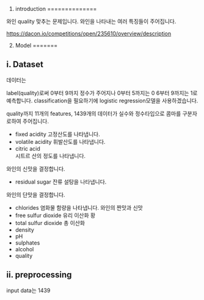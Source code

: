 1. introduction
==============

와인 quality 맞추는 문제입니다.
와인을 나타내는 여러 특징들이 주어집니다.

<https://dacon.io/competitions/open/235610/overview/description>

2. Model
=======

i. Dataset
--------

데이터는 

label(quality)로써 0부터 9까지 정수가 주어지나 0부터 5까지는 0 6부터 9까지는 1로 예측합니다.
classification을 필요하기에 logistic regression모델을 사용하겠습니다.

quality까지 11개의 features, 1439개의 데이터가 실수와 정수타입으로 콤마를 구분자로하여 주어집니다.

* fixed acidity
고정산도를 나타냅니다.
* volatile acidity
휘발산도를 나타냅니다.
* citric acid       
시트르 산의 정도를 나타냅니다.

와인의 신맛을 결정합니다.

* residual sugar
잔류 설탕을 나타냅니다. 

와인의 단맛을 결정합니다.


* chlorides
염화물 함량을 나타냅니다. 와인의 짠맛과 신맛             
* free sulfur dioxide
유리 이산화 황
* total sulfur dioxide
총 이산화
* density               
* pH                   
* sulphates            
* alcohol              
* quality 

    
ii. preprocessing
------------------
input data는 1439

